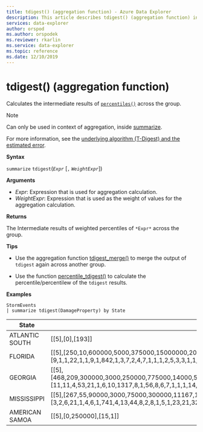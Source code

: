 ```yaml
---
title: tdigest() (aggregation function) - Azure Data Explorer
description: This article describes tdigest() (aggregation function) in Azure Data Explorer.
services: data-explorer
author: orspod
ms.author: orspodek
ms.reviewer: rkarlin
ms.service: data-explorer
ms.topic: reference
ms.date: 12/10/2019
---
```

# tdigest() (aggregation function)

Calculates the intermediate results of [`percentiles()`](percentiles-aggfunction.md) across the group.

> [!NOTE]
> Can only be used in context of aggregation, inside [summarize](summarizeoperator.md).

For more information, see the [underlying algorithm (T-Digest) and the estimated error](percentiles-aggfunction.md#estimation-error-in-percentiles).

**Syntax**

`summarize` `tdigest`(*`Expr`* [`,` *`WeightExpr`*])

**Arguments**

* *Expr*: Expression that is used for aggregation calculation.
* *WeightExpr*: Expression that is used as the weight of values for the aggregation calculation.

	
**Returns**

The Intermediate results of weighted percentiles of `*Expr*` across the group.
 
 
**Tips**

* Use the aggregation function [tdigest_merge()](tdigest-merge-aggfunction.md) to merge the output of `tdigest` again across another group.

* Use the function [percentile_tdigest()](percentile-tdigestfunction.md) to calculate the percentile/percentilew of the `tdigest` results.

**Examples**

<!-- csl: https://help.kusto.windows.net:443/Samples -->
```kusto
StormEvents
| summarize tdigest(DamageProperty) by State
```

|State|tdigest_DamageProperty|
|---|---|
|ATLANTIC SOUTH|[[5],[0],[193]]|
|FLORIDA|[[5],[250,10,600000,5000,375000,15000000,20000,6000000,0,110000,150000,500,12000,30000,15000,46000000,7000000,6200000,200000,40000,8000,52000000,62000000,1200000,130000,1500000,4000000,7000,250000,875000,3000,100000,10600000,300000,1000000,25000,75000,2000,60000,10000,170000,350000,50000,1000,16000,80000,2500,400000],[9,1,1,22,1,1,9,1,842,1,3,7,2,4,7,1,1,1,2,5,3,3,1,1,1,1,2,2,1,1,9,7,1,1,2,5,2,9,2,27,1,1,7,27,1,1,1,1]]|
|GEORGIA|[[5],[468,209,300000,3000,250000,775000,14000,500000,0,75000,4500000,500,6928,22767,9714,800000,700000,600000,150000,25000,5000,1600000,1250000,2700000,1500000,2250000,400000,4000,175000,325000,2500,73750,750000,1400000,350000,28000000,39000,1500,35000,6455,140000,225000,30000,1000,110000000,21700000,2000,275000,200000,100000,1000000,2600000,370000,2100000,355000,117500,50000,20100,10000],[11,11,4,53,21,1,6,10,1317,8,1,56,8,6,7,1,1,1,14,29,69,1,2,1,1,1,3,14,5,1,3,4,4,1,4,1,5,14,3,5,2,1,9,96,1,1,72,1,10,17,3,1,1,1,1,2,21,4,31]]|
|MISSISSIPPI|[[5],[267,55,90000,3000,75000,300000,11167,160000,0,32000,40000,1000,7000,13000,8000,400000,200000,180000,50000,15000,5000,700000,500000,120000,650000,1000000,150000,4000,60000,100000,2500,30000,250000,600000,110000,12000,20000,1500,17000,6000,45000,70000,15250,1219,10000,25000,2000,80000,65000,35000,450000,1200000,130000,750000],[3,2,6,21,1,4,6,1,741,4,13,44,8,2,8,1,5,1,23,21,32,1,3,1,1,1,5,18,17,4,1,14,2,4,4,16,13,10,4,9,2,10,4,8,31,17,51,13,1,1,1,2,1,1]]|
|AMERICAN SAMOA|[[5],[0,250000],[15,1]]|
